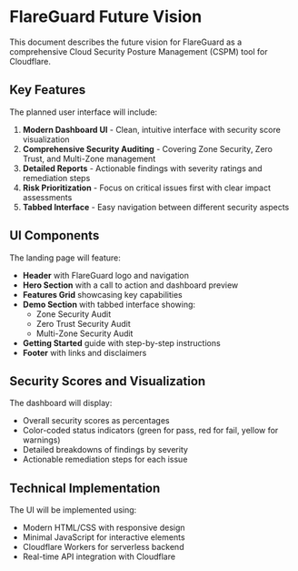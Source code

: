 # FlareGuard Future Vision

This document describes the future vision for FlareGuard as a comprehensive Cloud Security Posture Management (CSPM) tool for Cloudflare.

## Key Features

The planned user interface will include:

1. **Modern Dashboard UI** - Clean, intuitive interface with security score visualization
2. **Comprehensive Security Auditing** - Covering Zone Security, Zero Trust, and Multi-Zone management
3. **Detailed Reports** - Actionable findings with severity ratings and remediation steps
4. **Risk Prioritization** - Focus on critical issues first with clear impact assessments
5. **Tabbed Interface** - Easy navigation between different security aspects

## UI Components

The landing page will feature:

- **Header** with FlareGuard logo and navigation
- **Hero Section** with a call to action and dashboard preview
- **Features Grid** showcasing key capabilities
- **Demo Section** with tabbed interface showing:
  - Zone Security Audit
  - Zero Trust Security Audit
  - Multi-Zone Security Audit
- **Getting Started** guide with step-by-step instructions
- **Footer** with links and disclaimers

## Security Scores and Visualization

The dashboard will display:
- Overall security scores as percentages
- Color-coded status indicators (green for pass, red for fail, yellow for warnings)
- Detailed breakdowns of findings by severity
- Actionable remediation steps for each issue

## Technical Implementation

The UI will be implemented using:
- Modern HTML/CSS with responsive design
- Minimal JavaScript for interactive elements
- Cloudflare Workers for serverless backend
- Real-time API integration with Cloudflare 